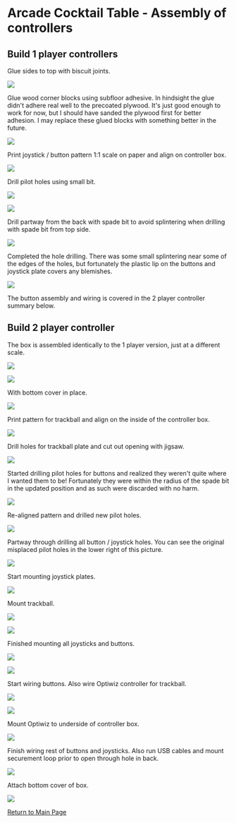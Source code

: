 # Arcade Cocktail Table - Assembly of controllers

## Build 1 player controllers

Glue sides to top with biscuit joints.

![](media/assembly/controller-1p-01.jpg)

Glue wood corner blocks using subfloor adhesive. In hindsight the glue didn't
adhere real well to the precoated plywood.  It's just good enough to work for
now, but I should have sanded the plywood first for better adhesion.  I may
replace these glued blocks with something better in the future.

![](media/assembly/controller-1p-02.jpg)

Print joystick / button pattern 1:1 scale on paper and align on controller box.

![](media/assembly/controller-1p-03.jpg)

Drill pilot holes using small bit.

![](media/assembly/controller-1p-04.jpg)

![](media/assembly/controller-1p-05.jpg)

Drill partway from the back with spade bit to avoid splintering when drilling
with spade bit from top side.

![](media/assembly/controller-1p-06.jpg)

Completed the hole drilling.  There was some small splintering near some of the
edges of the holes, but fortunately the plastic lip on the buttons and joystick
plate covers any blemishes.

![](media/assembly/controller-1p-08.jpg)

The button assembly and wiring is covered in the 2 player controller summary
below.

## Build 2 player controller

The box is assembled identically to the 1 player version, just at a different
scale.

![](media/assembly/controller-2p-01.jpg)

![](media/assembly/controller-2p-02.jpg)

With bottom cover in place.

![](media/assembly/controller-2p-03.jpg)

Print pattern for trackball and align on the inside of the controller box.

![](media/assembly/controller-2p-04.jpg)

Drill holes for trackball plate and cut out opening with jigsaw.

![](media/assembly/controller-2p-05.jpg)

Started drilling pilot holes for buttons and realized they weren't quite where
I wanted them to be!  Fortunately they were within the radius of the spade bit
in the updated position and as such were discarded with no harm.

![](media/assembly/controller-2p-06.jpg)

Re-aligned pattern and drilled new pilot holes.

![](media/assembly/controller-2p-08.jpg)

Partway through drilling all button / joystick holes.  You can see the original
misplaced pilot holes in the lower right of this picture.

![](media/assembly/controller-2p-09.jpg)

Start mounting joystick plates.

![](media/assembly/controller-2p-10.jpg)

Mount trackball.

![](media/assembly/controller-2p-11.jpg)

![](media/assembly/controller-2p-12.jpg)

Finished mounting all joysticks and buttons.

![](media/assembly/controller-2p-13.jpg)

![](media/assembly/controller-2p-14.jpg)

Start wiring buttons.  Also wire Optiwiz controller for trackball.

![](media/assembly/controller-2p-15.jpg)

![](media/assembly/controller-2p-16.jpg)

Mount Optiwiz to underside of controller box.

![](media/assembly/controller-2p-17.jpg)

Finish wiring rest of buttons and joysticks.  Also run USB cables and mount
securement loop prior to open through hole in back.

![](media/assembly/controller-2p-18.jpg)

Attach bottom cover of box.

![](media/assembly/controller-2p-19.jpg)

[Return to Main Page](README.md)
